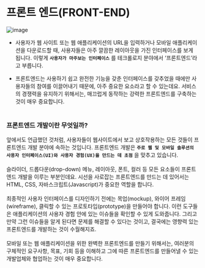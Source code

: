 # 프론트 엔드(FRONT-END)
![image](https://user-images.githubusercontent.com/79825411/116443411-92ffeb80-a88e-11eb-9b60-12496a08ea65.png)
- 사용자가 웹 사이트 또는 웹 애플리케이션의 URL을 입력하거나 모바일 애플리케이션을 다운로드할 때, 사용자들은 아주 깔끔한 레이아웃을 가진 인터페이스를 보게 됩니다. 이렇게 **`사용자가 마주보는 인터페이스`** 를 테크롤로지 분야에서 ‘프론트엔드’라고 부릅니다.

- 프론트엔드는 사용하기 쉽고 완전한 기능을 갖춘 인터페이스를 갖추었을 때에만 사용자들의 참여를 이끌어내기 때문에, 아주 중요한 요소라고 할 수 있는데요. 서비스의 경쟁력을 유지하기 위해서는, 매끄럽게 동작하는 강력한 프론트엔드를 구축하는 것이 매우 중요합니다.
<br><br>
### 프론트엔드 개발이란 무엇일까?
앞에서도 언급했던 것처럼, 사용자들이 웹사이트에서 보고 상호작용하는 모든 것들이 프론트엔드 개발 분야에 속하는 것입니다. 프론트엔드 개발은 **`주로 웹 및 모바일 솔루션의 사용자 인터페이스(UI)와 사용자 경험(UX)을 만드는 데 초점`** 을 맞추고 있습니다.
<br><br>
슬라이더, 드롭다운(drop-down) 메뉴, 레이아웃, 폰트, 컬러 등 모든 요소들이 프론트엔드 개발을 이루는 부분인데요. 시선을 사로잡는 프론트엔드를 만드는 데 있어서는 HTML, CSS, 자바스크립트(Javascript)가 중요한 역할을 합니다.
<br><br>
최종적인 사용자 인터페이스를 디자인하기 전에는 목업(mockup), 와이어 프레임(wireframe), 클릭할 수 있는 프로토타입(prototype)을 만들어야 합니다. 이런 도구들은 애플리케이션의 사용자 경험 안에 있는 이슈들을 확인할 수 있게 도와줍니다. 그리고 만약 그런 이슈들을 알게 된다면 문제를 해결할 수 있다는 것이고, 결국에는 영향력 있는 프론트엔드를 개발하는 것이 수월해지죠.
<br><br>
모바일 또는 웹 애플리케이션을 위한 완벽한 프론트엔드를 만들기 위해서는, 여러분의 구체적인 요구사항, 목표, 기회 등을 이해하고 그에 따른 프론트엔드를 만들어낼 수 있는 개발업체와 협업하는 것이 매우 중요합니다.
